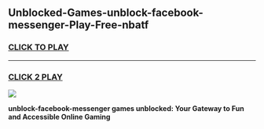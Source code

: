 
## Unblocked-Games-unblock-facebook-messenger-Play-Free-nbatf
<h3>
<a href="https://premium76.site?title=unblock-facebook-messenger&ref=10A">CLICK TO PLAY</a></h3>
<hr>

<h3>
<a href="https://premium76.site?title=unblock-facebook-messenger&ref=10A">CLICK 2 PLAY</a>
  
</h3>

<a href="https://premium76.site?title=unblock-facebook-messenger&ref=10A"><img src="https://clearcache.store/games.png"></a>


**unblock-facebook-messenger games unblocked: Your Gateway to Fun and Accessible Online Gaming**
